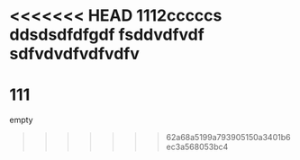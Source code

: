 <<<<<<< HEAD
1112cccccs
ddsdsdfdfgdf
fsddvdfvdf
sdfvdvdfvdfvdfv
=======
# 111
empty
>>>>>>> 62a68a5199a793905150a3401b6ec3a568053bc4
